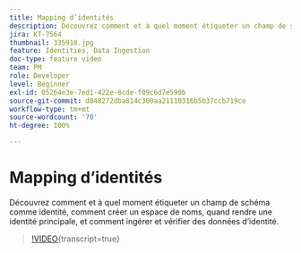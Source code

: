 ```yaml
---
title: Mapping d’identités
description: Découvrez comment et à quel moment étiqueter un champ de schéma comme identité et comment créer un espace de noms. Découvrez quand rendre une identité principale et comment ingérer et vérifier des données d’identité.
jira: KT-7564
thumbnail: 335918.jpg
feature: Identities, Data Ingestion
doc-type: feature video
team: PM
role: Developer
level: Beginner
exl-id: 05264e3e-7ed1-422e-8cde-f09c6d7e590b
source-git-commit: d848272dba814c300aa21110316b5b37ccb719ce
workflow-type: tm+mt
source-wordcount: '70'
ht-degree: 100%

---
```


# Mapping d’identités

Découvrez comment et à quel moment étiqueter un champ de schéma comme identité, comment créer un espace de noms, quand rendre une identité principale, et comment ingérer et vérifier des données d’identité.

>[!VIDEO](https://video.tv.adobe.com/v/3418470?quality=12&learn=on&captions=fre_fr){transcript=true}
